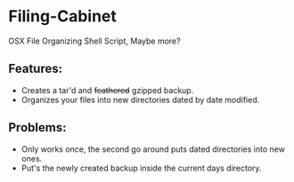 Filing-Cabinet
==============

OSX File Organizing Shell Script, Maybe more?

## Features: 

- Creates a tar'd and <del>feathered</del> gzipped backup.
- Organizes your files into new directories dated by date modified. 

## Problems:

- Only works once, the second go around puts dated directories into new ones.
- Put's the newly created backup inside the current days directory.